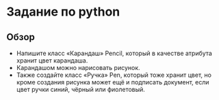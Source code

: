 # Задание по python
## Обзор
* Напишите класс «Карандаш» Pencil, который в качестве атрибута хранит цвет карандаша. 
* Карандашом можно нарисовать рисунок. 
* Также создайте класс «Ручка» Pen, который тоже хранит цвет, но кроме создания рисунка может ещё и подписать документ, если цвет ручки синий, чёрный или фиолетовый.

